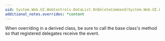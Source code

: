 ```yaml
---
uid: System.Web.UI.WebControls.DataList.OnDeleteCommand(System.Web.UI.WebControls.DataListCommandEventArgs)
additional_notes.overrides: *content
---
```


<p>When overriding <xref href="System.Web.UI.WebControls.DataList.OnDeleteCommand(System.Web.UI.WebControls.DataListCommandEventArgs)"></xref> in a derived class, be sure to call the base class's <xref href="System.Web.UI.WebControls.DataList.OnDeleteCommand(System.Web.UI.WebControls.DataListCommandEventArgs)"></xref> method so that registered delegates receive the event.</p>


